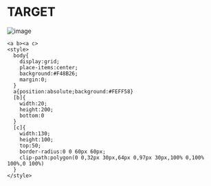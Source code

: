 # TARGET

![image](https://github.com/user-attachments/assets/9a221d56-9c46-497a-a289-0368e2be74f6)

```
<a b><a c>
<style>
  body{
    display:grid;
    place-items:center;
    background:#F48B26;
    margin:0;
  }
  a{position:absolute;background:#FEFF58}
  [b]{
    width:20;
    height:200;
    bottom:0
  }
  [c]{
    width:130;
    height:100;
    top:50;
    border-radius:0 0 60px 60px;
    clip-path:polygon(0 0,32px 30px,64px 0,97px 30px,100% 0,100% 100%,0 100%)
  }
</style>
```
